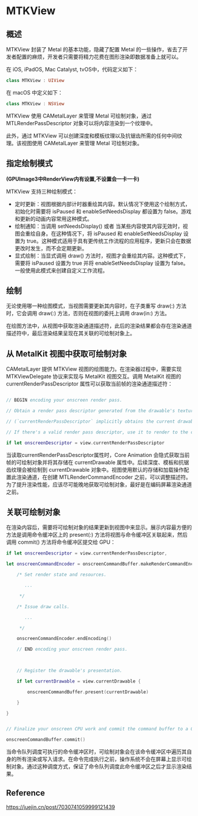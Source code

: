 

# MTKView



## 概述

MTKView 封装了 Metal 的基本功能，隐藏了配置 Metal 的一些操作，省去了开发者配置的麻烦，开发者只需要将精力花费在图形渲染即数据准备上就可以。

在 iOS, iPadOS, Mac Catalyst, tvOS中，代码定义如下：

```swift
class MTKView : UIView 
```

在 macOS 中定义如下：

```swift
class MTKView : NSView
```



MTKView 使用 CAMetalLayer 来管理 Metal 可绘制对象，通过 MTLRenderPassDescriptor 对象可以将内容渲染到一个纹理中。

此外，通过 MTKView 可以创建深度和模板纹理以及抗锯齿所需的任何中间纹理。该视图使用 CAMetalLayer 来管理 Metal 可绘制对象。



## 指定绘制模式 

**(GPUImage3中RenderView内有设置,不设置会一卡一卡)**

MTKView 支持三种绘制模式：

- 定时更新：视图根据内部计时器重绘其内容。默认情况下使用这个绘制方式，初始化时需要将 isPaused 和 enableSetNeedsDisplay 都设置为 false。游戏和更新的动画内容常用这种模式。
- 绘制通知：当调用 setNeedsDisplay() 或者 当某些内容使其内容无效时，视图会重绘自身。在这种情况下，将 isPaused 和 enableSetNeedsDisplay 设置为 true。这种模式适用于具有更传统工作流程的应用程序，更新只会在数据更改时发生，而不会定期更新。
- 显式绘制：当显式调用 draw() 方法时，视图才会重绘其内容。这种模式下，需要将 isPaused 设置为 true 并将 enableSetNeedsDisplay 设置为 false。一般使用此模式来创建自定义工作流程。



## 绘制

无论使用哪一种绘图模式，当视图需要更新其内容时，在子类重写 draw(:) 方法时，它会调用 draw(:) 方法，否则在视图的委托上调用 draw(in:) 方法。

在绘图方法中，从视图中获取渲染通道描述符，此后的渲染结果都会存在渲染通道描述符中，最后渲染结果呈现在其关联的可绘制对象上。



## 从 MetalKit 视图中获取可绘制对象

CAMetalLayer 提供 MTKView 视图的绘图能力。在渲染器过程中，需要实现 MTKViewDelegate 协议来实现与 MetalKit 视图交互。调用 MetalKit 视图的 currentRenderPassDescriptor 属性可以获取当前帧的渲染通道描述符：

```swift

// BEGIN encoding your onscreen render pass.

// Obtain a render pass descriptor generated from the drawable's texture.

// (`currentRenderPassDescriptor` implicitly obtains the current drawable.)

// If there's a valid render pass descriptor, use it to render to the current drawable.

if let onscreenDescriptor = view.currentRenderPassDescriptor
```

当读取currentRenderPassDescriptor属性时，Core Animation 会隐式获取当前帧的可绘制对象并将其存储在 currentDrawable 属性中。后续深度、模板和抗锯齿纹理会被绘制到 currentDrawable 对象中。视图使用默认的存储和加载操作配置此渲染通道，在创建 MTLRenderCommandEncoder 之前，可以调整描述符。为了提升渲染性能，应该尽可能晚地获取可绘制对象，最好是在编码屏幕渲染通道之前。

## 关联可绘制对象

在渲染内容后，需要将可绘制对象的结果更新到视图中来显示。展示内容最方便的方法是调用命令缓冲区上的 present(:) 方法将视图与命令缓冲区关联起来，然后调用 commit() 方法将命令缓冲区提交给 GPU：

```swift
if let onscreenDescriptor = view.currentRenderPassDescriptor,

let onscreenCommandEncoder = onscreenCommandBuffer.makeRenderCommandEncoder(descriptor: onscreenDescriptor) {

    /* Set render state and resources.

       ...

     */

    /* Issue draw calls.

       ...

     */

    onscreenCommandEncoder.endEncoding()

    // END encoding your onscreen render pass.

    

    // Register the drawable's presentation.

    if let currentDrawable = view.currentDrawable {

        onscreenCommandBuffer.present(currentDrawable)

    }

}


// Finalize your onscreen CPU work and commit the command buffer to a GPU.

onscreenCommandBuffer.commit()
```



当命令队列调度可执行的命令缓冲区时，可绘制对象会在该命令缓冲区中遍历其自身的所有渲染或写入请求。在命令完成执行之前，操作系统不会在屏幕上显示可绘制对象。通过这种调度方式，保证了命令队列调度此命令缓冲区之后才显示渲染结果。





## Reference

https://juejin.cn/post/7030741059999121439